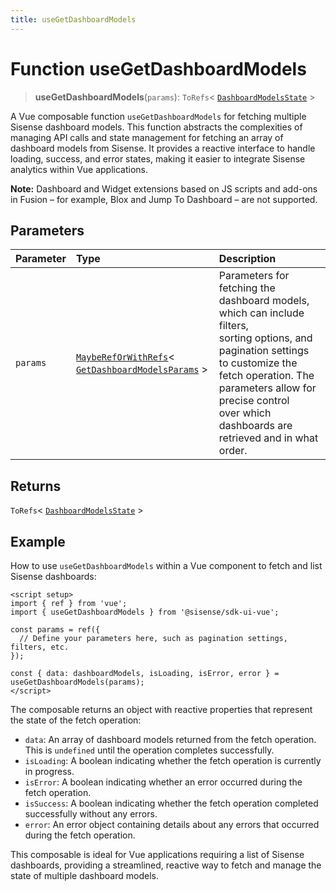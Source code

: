 ```yaml
---
title: useGetDashboardModels
---
```


# Function useGetDashboardModels <Badge type="fusionEmbed" text="Fusion Embed" />

> **useGetDashboardModels**(`params`): `ToRefs`\< [`DashboardModelsState`](../../sdk-ui/type-aliases/type-alias.DashboardModelsState.md) \>

A Vue composable function `useGetDashboardModels` for fetching multiple Sisense dashboard models.
This function abstracts the complexities of managing API calls and state management for fetching an array of
dashboard models from Sisense. It provides a reactive interface to handle loading, success, and error states,
making it easier to integrate Sisense analytics within Vue applications.

**Note:** Dashboard and Widget extensions based on JS scripts and add-ons in Fusion – for example, Blox and Jump To Dashboard – are not supported.

## Parameters

| Parameter | Type | Description |
| :------ | :------ | :------ |
| `params` | [`MaybeRefOrWithRefs`](../type-aliases/type-alias.MaybeRefOrWithRefs.md)\< [`GetDashboardModelsParams`](../interfaces/interface.GetDashboardModelsParams.md) \> | Parameters for fetching the dashboard models, which can include filters,<br />sorting options, and pagination settings to customize the fetch operation. The parameters allow for precise control<br />over which dashboards are retrieved and in what order. |

## Returns

`ToRefs`\< [`DashboardModelsState`](../../sdk-ui/type-aliases/type-alias.DashboardModelsState.md) \>

## Example

How to use `useGetDashboardModels` within a Vue component to fetch and list Sisense dashboards:
```vue
<script setup>
import { ref } from 'vue';
import { useGetDashboardModels } from '@sisense/sdk-ui-vue';

const params = ref({
  // Define your parameters here, such as pagination settings, filters, etc.
});

const { data: dashboardModels, isLoading, isError, error } = useGetDashboardModels(params);
</script>
```

The composable returns an object with reactive properties that represent the state of the fetch operation:
- `data`: An array of dashboard models returned from the fetch operation. This is `undefined` until the operation completes successfully.
- `isLoading`: A boolean indicating whether the fetch operation is currently in progress.
- `isError`: A boolean indicating whether an error occurred during the fetch operation.
- `isSuccess`: A boolean indicating whether the fetch operation completed successfully without any errors.
- `error`: An error object containing details about any errors that occurred during the fetch operation.

This composable is ideal for Vue applications requiring a list of Sisense dashboards, providing a streamlined, reactive
way to fetch and manage the state of multiple dashboard models.
